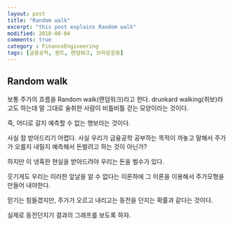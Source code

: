 ```yaml
---
layout: post
title: "Random walk"
excerpt: "this post explains Random walk"
modified: 2018-08-04
comments: true
category : FinanceEngineering
tags: [금융공학, 퀀트, 랜덤워크, 브라운운동]
---
```


Random walk
--------------------------------------------------------------------------------------------

보통 주가의 흐름을 Random walk(랜덤워크)라고 한다.
drunkard walking(취보)라고도 하는데 말 그대로 술취한 사람이 비틀비틀 걷는 모양이라는 것이다.

즉, 어디로 갈지 예측할 수 없는 행보라는 것이다.

사실 참 받아드리기 어렵다. 사실 우리가 금융공학 공부하는 목적이 까놓고 말해서 주가가 오를지 내릴지 예측해서 돈벌려고 하는 것이 아닌가?

하지만 이 냉혹한 현실을 받아드려야 우리는 돈을 벌수가 있다.

웃기게도 우리는 이러한 앞날을 알 수 없다는 이론하에 그 이론을 이용해서 주가모형을 만들어 내야한다.

믿기는 힘들겠지만, 주가가 오르고 내리고는 동전을 던지는 확률과 같다는 것이다. 

실제로 동전던지기 결과의 그래프를 보도록 하자.


